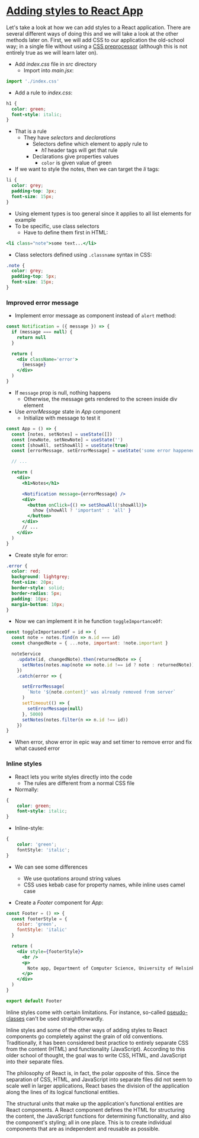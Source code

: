 # [Adding styles to React App](https://fullstackopen.com/en/part2/adding_styles_to_react_app)

Let's take a look at how we can add styles to a React application. There are several different ways of doing this and we will take a look at the other methods later on. First, we will add CSS to our application the old-school way; in a single file without using a [CSS preprocessor](https://developer.mozilla.org/en-US/docs/Glossary/CSS_preprocessor) (although this is not entirely true as we will learn later on).

- Add _index.css_ file in _src_ directory
  - Import into _main.jsx_:

```jsx
import './index.css'
```

- Add a rule to _index.css_:

```css
h1 {
  color: green;
  font-style: italic;
}
```

- That is a rule
  - They have _selectors_ and _declarations_ 
    - Selectors define which element to apply rule to
      - _h1_ header tags will get that rule
    - Declarations give properties values
      - `color` is given value of green
- If we want to style the notes, then we can target the _li_ tags:

```css
li {
  color: grey;
  padding-top: 3px;
  font-size: 15px;
}
```

- Using element types is too general since it applies to all list elements for example
- To be specific, use class selectors
  - Have to define them first in HTML:

```jsx
<li class="note">some text...</li>
```

- Class selectors defined using `.classname` syntax in CSS:

```css
.note {
  color: grey;
  padding-top: 5px;
  font-size: 15px;
}
```

### Improved error message

- Implement error message as component instead of `alert` method:

```jsx
const Notification = ({ message }) => {
  if (message === null) {
    return null
  }

  return (
    <div className='error'>
      {message}
    </div>
  )
}
```

- If `message` prop is null, nothing happens
  - Otherwise, the message gets rendered to the screen inside div element
- Use _errorMessage_ state in _App_ component
  - Initialize with message to test it

```jsx
const App = () => {
  const [notes, setNotes] = useState([]) 
  const [newNote, setNewNote] = useState('')
  const [showAll, setShowAll] = useState(true)
  const [errorMessage, setErrorMessage] = useState('some error happened...')

  // ...

  return (
    <div>
      <h1>Notes</h1>

      <Notification message={errorMessage} />
      <div>
        <button onClick={() => setShowAll(!showAll)}>
          show {showAll ? 'important' : 'all' }
        </button>
      </div>      
      // ...
    </div>
  )
}
```

- Create style for error:

```css
.error {
  color: red;
  background: lightgrey;
  font-size: 20px;
  border-style: solid;
  border-radius: 5px;
  padding: 10px;
  margin-bottom: 10px;
}
```

- Now we can implement it in he function `toggleImportanceOf`:

```jsx
const toggleImportanceOf = id => {
  const note = notes.find(n => n.id === id)
  const changedNote = { ...note, important: !note.important }

  noteService
    .update(id, changedNote).then(returnedNote => {
      setNotes(notes.map(note => note.id !== id ? note : returnedNote))
    })
    .catch(error => {

      setErrorMessage(
        `Note '${note.content}' was already removed from server`
      )
      setTimeout(() => {
        setErrorMessage(null)
      }, 5000)
      setNotes(notes.filter(n => n.id !== id))
    })
}
```

- When error, show error in epic way and set timer to remove error and fix what caused error

### Inline styles

- React lets you write styles directly into the code 
  - The rules are different from a normal CSS file
- Normally:

```css
{
    color: green;
    font-style: italic;
}
```

- Inline-style: 

```css
{
    color: 'green';
    fontStyle: 'italic';
}
```

- We can see some differences
  - We use quotations around string values
  - CSS uses kebab case for property names, while inline uses camel case

- Create a _Footer_ component for _App_:

```jsx
const Footer = () => {
  const footerStyle = {
    color: 'green',
    fontStyle: 'italic'
  }

  return (
    <div style={footerStyle}>
      <br />
      <p>
        Note app, Department of Computer Science, University of Helsinki 2025
      </p>
    </div>
  )
}

export default Footer
```

Inline styles come with certain limitations. For instance, so-called [pseudo-classes](https://developer.mozilla.org/en-US/docs/Web/CSS/Pseudo-classes) can't be used straightforwardly.

Inline styles and some of the other ways of adding styles to React components go completely against the grain of old conventions. Traditionally, it has been considered best practice to entirely separate CSS from the content (HTML) and functionality (JavaScript). According to this older school of thought, the goal was to write CSS, HTML, and JavaScript into their separate files.

The philosophy of React is, in fact, the polar opposite of this. Since the separation of CSS, HTML, and JavaScript into separate files did not seem to scale well in larger applications, React bases the division of the application along the lines of its logical functional entities.

The structural units that make up the application's functional entities are React components. A React component defines the HTML for structuring the content, the JavaScript functions for determining functionality, and also the component's styling; all in one place. This is to create individual components that are as independent and reusable as possible.